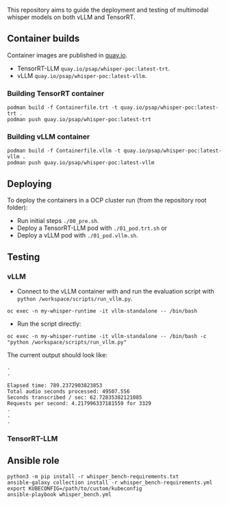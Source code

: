 
This repository aims to guide the deployment and
testing of multimodal whisper models on both
vLLM and TensorRT.

## Container builds

Container images are published in
[quay.io](https://quay.io/repository/psap/whisper-poc?tab=tags).

- TensorRT-LLM `quay.io/psap/whisper-poc:latest-trt`.
- vLLM `quay.io/psap/whisper-poc:latest-vllm`.

### Building TensorRT container

```
podman build -f Containerfile.trt -t quay.io/psap/whisper-poc:latest-trt .
podman push quay.io/psap/whisper-poc:latest-trt
```

### Building vLLM container

```
podman build -f Containerfile.vllm -t quay.io/psap/whisper-poc:latest-vllm .
podman push quay.io/psap/whisper-poc:latest-vllm
```

## Deploying

To deploy the containers in a OCP cluster run (from the repository root folder):

- Run initial steps `./00_pre.sh`.
- Deploy a TensorRT-LLM pod with `./01_pod.trt.sh` or
- Deploy a vLLM pod with `./01_pod.vllm.sh`.

## Testing

### vLLM

- Connect to the vLLM container with and run the evaluation script with `python /workspace/scripts/run_vllm.py`.

```
oc exec -n my-whisper-runtime -it vllm-standalone -- /bin/bash
```

- Run the script directly:

```
oc exec -n my-whisper-runtime -it vllm-standalone -- /bin/bash -c "python /workspace/scripts/run_vllm.py"
```

The current output should look like:

```
.
.

Elapsed time: 789.2372903823853
Total audio seconds processed: 49507.556
Seconds transcribed / sec: 62.72835382121085
Requests per second: 4.217996337181559 for 3329
.
.
.
```


### TensorRT-LLM



## Ansible role

```
python3 -m pip install -r whisper_bench-requirements.txt
ansible-galaxy collection install -r whisper_bench-requirements.yml
export KUBECONFIG=/path/to/custom/kubeconfig
ansible-playbook whisper_bench.yml
```
